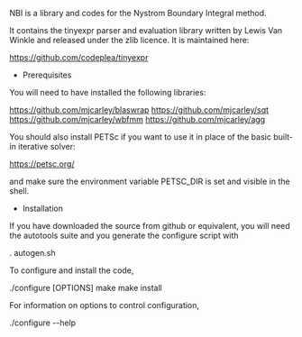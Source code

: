 NBI is a library and codes for the Nystrom Boundary Integral method.

It contains the tinyexpr parser and evaluation library written by
Lewis Van Winkle and released under the zlib licence. It is maintained
here:

https://github.com/codeplea/tinyexpr

* Prerequisites

You will need to have installed the following libraries:

https://github.com/mjcarley/blaswrap
https://github.com/mjcarley/sqt
https://github.com/mjcarley/wbfmm
https://github.com/mjcarley/agg

You should also install PETSc if you want to use it in place of the
basic built-in iterative solver:

https://petsc.org/

and make sure the environment variable PETSC_DIR is set and visible in
the shell.

* Installation

If you have downloaded the source from github or equivalent, you will
need the autotools suite and you generate the configure script with

. autogen.sh

To configure and install the code,

  ./configure [OPTIONS]
  make
  make install

For information on options to control configuration,

  ./configure --help
